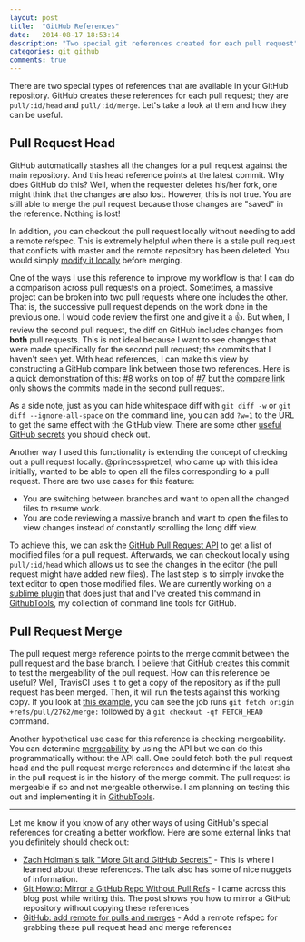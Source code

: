```yaml
---
layout: post
title:  "GitHub References"
date:   2014-08-17 18:53:14
description: "Two special git references created for each pull request"
categories: git github
comments: true
---
```


There are two special types of references that are available in your GitHub repository. GitHub creates these references for each pull request; they are `pull/:id/head` and `pull/:id/merge`. Let's take a look at them and how they can be useful.

## Pull Request Head
GitHub automatically stashes all the changes for a pull request against the main repository. And this head reference points at the latest commit. Why does GitHub do this? Well, when the requester deletes his/her fork, one might think that the changes are also lost. However, this is not true. You are still able to merge the pull request because those changes are "saved" in the reference. Nothing is lost!

In addition, you can checkout the pull request locally without needing to add a remote refspec. This is extremely helpful when there is a stale pull request that conflicts with master and the remote repository has been deleted. You would simply [modify it locally](https://help.github.com/articles/checking-out-pull-requests-locally#modifying-an-inactive-pull-request-locally) before merging.

One of the ways I use this reference to improve my workflow is that I can do a comparison across pull requests on a project. Sometimes, a massive project can be broken into two pull requests where one includes the other. That is, the successive pull request depends on the work done in the previous one. I would code review the first one and give it a :+1:. But when, I review the second pull request, the diff on GitHub includes changes from **both** pull requests. This is not ideal because I want to see changes that were made specifically for the second pull request; the commits that I haven't seen yet. With head references, I can make this view by constructing a GitHub compare link between those two references. Here is a quick demonstration of this: [#8](https://github.com/ivantsepp/ivantsepp.github.io/pull/8) works on top of [#7](https://github.com/ivantsepp/ivantsepp.github.io/pull/7) but the [compare link](https://github.com/ivantsepp/ivantsepp.github.io/compare/pull%2F7%2Fhead...pull%2F8%2Fhead?w=1) only shows the commits made in the second pull request.

As a side note, just as you can hide whitespace diff with `git diff -w` or `git diff --ignore-all-space` on the command line, you can add `?w=1` to the URL to get the same effect with the GitHub view. There are some other [useful GitHub secrets](https://github.com/blog/967-github-secrets) you should check out.

Another way I used this functionality is extending the concept of checking out a pull request locally. @princesspretzel, who came up with this idea initially, wanted to be able to open all the files corresponding to a pull request. There are two use cases for this feature:
- You are switching between branches and want to open all the changed files to resume work.
- You are code reviewing a massive branch and want to open the files to view changes instead of constantly scrolling the long diff view.

To achieve this, we can ask the [GitHub Pull Request API](https://developer.github.com/v3/pulls/#list-pull-requests-files) to get a list of modified files for a pull request. Afterwards, we can checkout locally using `pull/:id/head` which allows us to see the changes in the editor (the pull request might have added new files). The last step is to simply invoke the text editor to open those modified files. We are currently working on a [sublime plugin](https://github.com/princesspretzel/spoke) that does just that and I've created this command in [GithubTools](https://github.com/ivantsepp/github_tools), my collection of command line tools for GitHub.

## Pull Request Merge
The pull request merge reference points to the merge commit between the pull request and the base branch. I believe that GitHub creates this commit to test the mergeability of the pull request. How can this reference be useful? Well, TravisCI uses it to get a copy of the repository as if the pull request has been merged. Then, it will run the tests against this working copy. If you look at [this example](https://travis-ci.org/jekyll/jekyll/jobs/32736147), you can see the job runs `git fetch origin +refs/pull/2762/merge:` followed by a `git checkout -qf FETCH_HEAD` command.

Another hypothetical use case for this reference is checking mergeability. You can determine [mergeability](https://developer.github.com/v3/pulls/#mergability) by using the API but we can do this programmatically without the API call. One could fetch both the pull request head and the pull request merge references and determine if the latest sha in the pull request is in the history of the merge commit. The pull request is mergeable if so and not mergeable otherwise. I am planning on testing this out and implementing it in [GithubTools](https://github.com/ivantsepp/github_tools).

---
Let me know if you know of any other ways of using GitHub's special references for creating a better workflow. Here are some external links that you definitely should check out:
- [Zach Holman's talk "More Git and GitHub Secrets"](http://zachholman.com/talk/more-git-and-github-secrets/) - This is where I learned about these references. The talk also has some of nice nuggets of information.
- [Git Howto: Mirror a GitHub Repo Without Pull Refs](http://christoph.ruegg.name/blog/git-howto-mirror-a-github-repository-without-pull-refs.html) - I came across this blog post while writing this. The post shows you how to mirror a GitHub repository without copying these references
- [GitHub: add remote for pulls and merges](https://coderwall.com/p/3dgwcg) - Add a remote refspec for grabbing these pull request head and merge references
